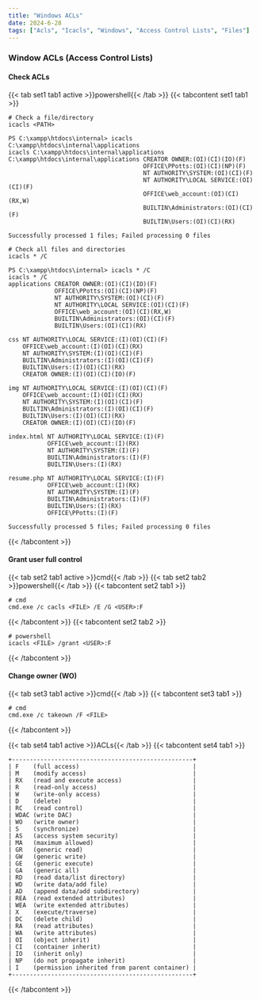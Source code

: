 ```yaml
---
title: "Windows ACLs"
date: 2024-6-28
tags: ["Acls", "Icacls", "Windows", "Access Control Lists", "Files"]
---
```


### Window ACLs (Access Control Lists)

#### Check ACLs

{{< tab set1 tab1 active >}}powershell{{< /tab >}}
{{< tabcontent set1 tab1 >}}

```console
# Check a file/directory
icacls <PATH>
```

```console {class="sample-code"}
PS C:\xampp\htdocs\internal> icacls C:\xampp\htdocs\internal\applications
icacls C:\xampp\htdocs\internal\applications
C:\xampp\htdocs\internal\applications CREATOR OWNER:(OI)(CI)(IO)(F)
                                      OFFICE\PPotts:(OI)(CI)(NP)(F)
                                      NT AUTHORITY\SYSTEM:(OI)(CI)(F)
                                      NT AUTHORITY\LOCAL SERVICE:(OI)(CI)(F)
                                      OFFICE\web_account:(OI)(CI)(RX,W)
                                      BUILTIN\Administrators:(OI)(CI)(F)
                                      BUILTIN\Users:(OI)(CI)(RX)

Successfully processed 1 files; Failed processing 0 files
```

```console
# Check all files and directories
icacls * /C
```

```console {class="sample-code"}
PS C:\xampp\htdocs\internal> icacls * /C
icacls * /C
applications CREATOR OWNER:(OI)(CI)(IO)(F)
             OFFICE\PPotts:(OI)(CI)(NP)(F)
             NT AUTHORITY\SYSTEM:(OI)(CI)(F)
             NT AUTHORITY\LOCAL SERVICE:(OI)(CI)(F)
             OFFICE\web_account:(OI)(CI)(RX,W)
             BUILTIN\Administrators:(OI)(CI)(F)
             BUILTIN\Users:(OI)(CI)(RX)

css NT AUTHORITY\LOCAL SERVICE:(I)(OI)(CI)(F)
    OFFICE\web_account:(I)(OI)(CI)(RX)
    NT AUTHORITY\SYSTEM:(I)(OI)(CI)(F)
    BUILTIN\Administrators:(I)(OI)(CI)(F)
    BUILTIN\Users:(I)(OI)(CI)(RX)
    CREATOR OWNER:(I)(OI)(CI)(IO)(F)

img NT AUTHORITY\LOCAL SERVICE:(I)(OI)(CI)(F)
    OFFICE\web_account:(I)(OI)(CI)(RX)
    NT AUTHORITY\SYSTEM:(I)(OI)(CI)(F)
    BUILTIN\Administrators:(I)(OI)(CI)(F)
    BUILTIN\Users:(I)(OI)(CI)(RX)
    CREATOR OWNER:(I)(OI)(CI)(IO)(F)

index.html NT AUTHORITY\LOCAL SERVICE:(I)(F)
           OFFICE\web_account:(I)(RX)
           NT AUTHORITY\SYSTEM:(I)(F)
           BUILTIN\Administrators:(I)(F)
           BUILTIN\Users:(I)(RX)

resume.php NT AUTHORITY\LOCAL SERVICE:(I)(F)
           OFFICE\web_account:(I)(RX)
           NT AUTHORITY\SYSTEM:(I)(F)
           BUILTIN\Administrators:(I)(F)
           BUILTIN\Users:(I)(RX)
           OFFICE\PPotts:(I)(F)

Successfully processed 5 files; Failed processing 0 files
```

{{< /tabcontent >}}

#### Grant user full control

{{< tab set2 tab1 active >}}cmd{{< /tab >}}
{{< tab set2 tab2 >}}powershell{{< /tab >}}
{{< tabcontent set2 tab1 >}}

```console
# cmd
cmd.exe /c cacls <FILE> /E /G <USER>:F
```

{{< /tabcontent >}}
{{< tabcontent set2 tab2 >}}

```console
# powershell
icacls <FILE> /grant <USER>:F
```

{{< /tabcontent >}}

#### Change owner (WO)

{{< tab set3 tab1 active >}}cmd{{< /tab >}}
{{< tabcontent set3 tab1 >}}

```console
# cmd
cmd.exe /c takeown /F <FILE>
```

{{< /tabcontent >}}
<br>

{{< tab set4 tab1 active >}}ACLs{{< /tab >}}
{{< tabcontent set4 tab1 >}}

```console
+---------------------------------------------------+
| F    (full access)                                |
| M    (modify access)                              |
| RX   (read and execute access)                    |
| R    (read-only access)                           |
| W    (write-only access)                          |
| D    (delete)                                     |
| RC   (read control)                               |
| WDAC (write DAC)                                  |
| WO   (write owner)                                |
| S    (synchronize)                                |
| AS   (access system security)                     |
| MA   (maximum allowed)                            |
| GR   (generic read)                               |
| GW   (generic write)                              |
| GE   (generic execute)                            |
| GA   (generic all)                                |
| RD   (read data/list directory)                   |
| WD   (write data/add file)                        |
| AD   (append data/add subdirectory)               |
| REA  (read extended attributes)                   |
| WEA  (write extended attributes)                  |
| X    (execute/traverse)                           |
| DC   (delete child)                               |
| RA   (read attributes)                            |
| WA   (write attributes)                           |
| OI   (object inherit)                             |
| CI   (container inherit)                          |
| IO   (inherit only)                               |
| NP   (do not propagate inherit)                   |
| I    (permission inherited from parent container) |
+---------------------------------------------------+
```

{{< /tabcontent >}}
